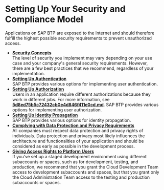 <!-- loioaaaad9424e7442eab5d44b20f0ecbfd7 -->

# Setting Up Your Security and Compliance Model

Applications on SAP BTP are exposed to the Internet and should therefore fulfill the highest possible security requirements to prevent unauthorized access.

-   **[Security Concepts](Security_Concepts_951d36c.md#loio951d36ce07324f919f74f52b0f9f9e0a)**  
The level of security you implement may vary depending on your use case and your company's general security requirements. However, there are a few best practices that we recommend, regardless of your implementation.
-   **[Setting Up Authentication](Setting_Up_Authentication_1dbce9c.md)**  
SAP BTP provides various options for implementing user authentication.
-   **[Setting Up Authorization](Setting_Up_Authorization_cb9f0ac.md)**  
Users in an application require different authorizations because they work in different jobs. For more information, see **[5d8ed75b5c72432cb0e4d846f411e0cd.md](5d8ed75b5c72432cb0e4d846f411e0cd.md)**. SAP BTP provides various options for implementing user authorization.
-   **[Setting Up Identity Propagation](Setting_Up_Identity_Propagation_12cf719.md)**  
SAP BTP provides various options for identity propagation.
-   **[Complying with Data Protection and Privacy Requirements](Complying_with_Data_Protection_and_Privacy_Requirements_84e144a.md)**  
All companies must respect data protection and privacy rights of individuals. Data protection and privacy most likely influences the architecture and functionalities of your application and should be considered as early as possible in the development process.
-   **[Giving Access Rights to Platform Users](Giving_Access_Rights_to_Platform_Users_a03d08e.md)**  
If you've set up a staged development environment using different subaccounts or spaces, such as for development, testing, and production, we recommend that you grant the Cloud Development Team access to development subaccounts and spaces, but that you grant only the Cloud Administration Team access to the testing and production subaccounts or spaces.

